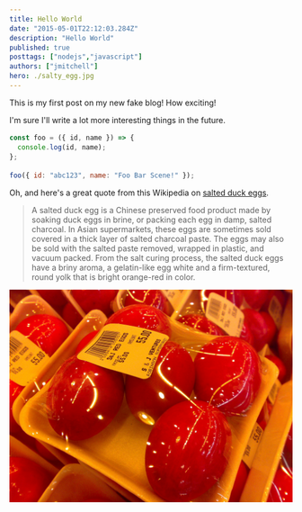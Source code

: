 ```yaml
---
title: Hello World
date: "2015-05-01T22:12:03.284Z"
description: "Hello World"
published: true
posttags: ["nodejs","javascript"]
authors: ["jmitchell"]
hero: ./salty_egg.jpg
---
```


This is my first post on my new fake blog! How exciting!

I'm sure I'll write a lot more interesting things in the future.

```javascript
const foo = ({ id, name }) => {
  console.log(id, name);
};

foo({ id: "abc123", name: "Foo Bar Scene!" });
```

Oh, and here's a great quote from this Wikipedia on
[salted duck eggs](https://en.wikipedia.org/wiki/Salted_duck_egg).

> A salted duck egg is a Chinese preserved food product made by soaking duck
> eggs in brine, or packing each egg in damp, salted charcoal. In Asian
> supermarkets, these eggs are sometimes sold covered in a thick layer of salted
> charcoal paste. The eggs may also be sold with the salted paste removed,
> wrapped in plastic, and vacuum packed. From the salt curing process, the
> salted duck eggs have a briny aroma, a gelatin-like egg white and a
> firm-textured, round yolk that is bright orange-red in color.

![Chinese Salty Egg](./salty_egg.jpg)
